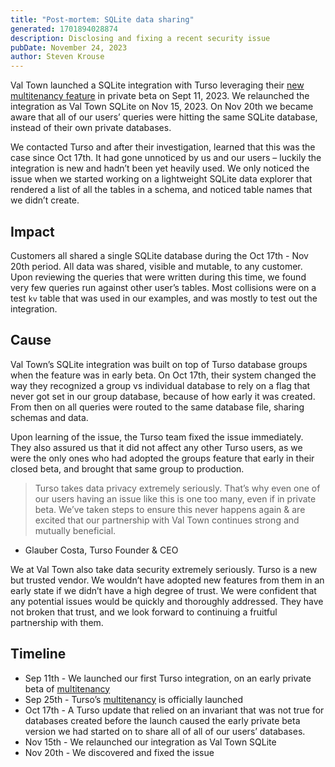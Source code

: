 ```yaml
---
title: "Post-mortem: SQLite data sharing"
generated: 1701894028874
description: Disclosing and fixing a recent security issue
pubDate: November 24, 2023
author: Steven Krouse
---
```


Val Town launched a SQLite integration with Turso leveraging their [new multitenancy feature](https://turso.tech/multitenancy) in private beta on Sept 11, 2023. We relaunched the integration as Val Town SQLite on Nov 15, 2023. On Nov 20th we became aware that all of our users’ queries were hitting the same SQLite database, instead of their own private databases.

We contacted Turso and after their investigation, learned that this was the case since Oct 17th. It had gone unnoticed by us and our users – luckily the integration is new and hadn’t been yet heavily used. We only noticed the issue when we started working on a lightweight SQLite data explorer that rendered a list of all the tables in a schema, and noticed table names that we didn’t create.

## Impact

Customers all shared a single SQLite database during the Oct 17th - Nov 20th period. All data was shared, visible and mutable, to any customer. Upon reviewing the queries that were written during this time, we found very few queries run against other user’s tables. Most collisions were on a test `kv` table that was used in our examples, and was mostly to test out the integration.

## Cause

Val Town’s SQLite integration was built on top of Turso database groups when the feature was in early beta. On Oct 17th, their system changed the way they recognized a group vs individual database to rely on a flag that never got set in our group database, because of how early it was created. From then on all queries were routed to the same database file, sharing schemas and data.

Upon learning of the issue, the Turso team fixed the issue immediately. They also assured us that it did not affect any other Turso users, as we were the only ones who had adopted the groups feature that early in their closed beta, and brought that same group to production.

> Turso takes data privacy extremely seriously. That’s why even one of our users having an issue like this is one too many, even if in private beta. We’ve taken steps to ensure this never happens again & are excited that our partnership with Val Town continues strong and mutually beneficial.

- Glauber Costa, Turso Founder & CEO

>

We at Val Town also take data security extremely seriously. Turso is a new but trusted vendor. We wouldn’t have adopted new features from them in an early state if we didn’t have a high degree of trust. We were confident that any potential issues would be quickly and thoroughly addressed. They have not broken that trust, and we look forward to continuing a fruitful partnership with them.

## Timeline

- Sep 11th - We launched our first Turso integration, on an early private beta of [multitenancy](https://turso.tech/multitenancy)
- Sep 25th - Turso’s [multitenancy](https://turso.tech/multitenancy) is officially launched
- Oct 17th - A Turso update that relied on an invariant that was not true for databases created before the launch caused the early private beta version we had started on to share all of all of our users’ databases.
- Nov 15th - We relaunched our integration as Val Town SQLite
- Nov 20th - We discovered and fixed the issue
